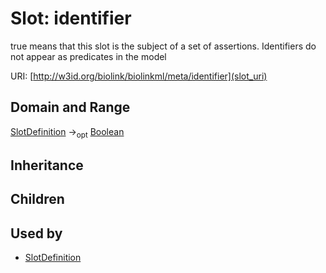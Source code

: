 # Slot: identifier


true means that this slot is the subject of a set of assertions.  Identifiers do not appear as predicates in the model

URI: [http://w3id.org/biolink/biolinkml/meta/identifier](slot_uri)
## Domain and Range

[SlotDefinition](SlotDefinition.md) -><sub>opt</sub> [Boolean](Boolean.md)
## Inheritance

## Children

## Used by

 * [SlotDefinition](SlotDefinition.md)
